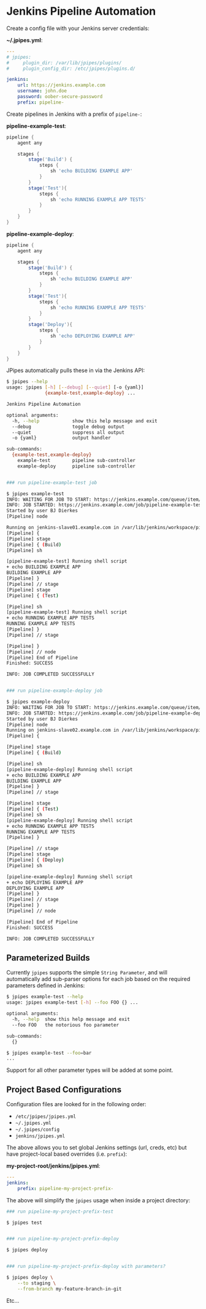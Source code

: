 # Jenkins Pipeline Automation

Create a config file with your Jenkins server credentials:

**~/.jpipes.yml**:

```yaml
---
# jpipes:
#     plugin_dir: /var/lib/jpipes/plugins/
#     plugin_config_dir: /etc/jpipes/plugins.d/

jenkins:
    url: https://jenkins.example.com
    username: john.doe
    password: oober-secure-password
    prefix: pipeline-
```

Create pipelines in Jenkins with a prefix of `pipeline-`:

**pipeline-example-test**:

```groovy
pipeline {
    agent any

    stages {
        stage('Build') {
            steps {
                sh 'echo BUILDING EXAMPLE APP'
            }
        }
        stage('Test'){
            steps {
                sh 'echo RUNNING EXAMPLE APP TESTS'
            }
        }
    }
}
```

**pipeline-example-deploy**:

```groovy
pipeline {
    agent any

    stages {
        stage('Build') {
            steps {
                sh 'echo BUILDING EXAMPLE APP'
            }
        }
        stage('Test'){
            steps {
                sh 'echo RUNNING EXAMPLE APP TESTS'
            }
        }
        stage('Deploy'){
            steps {
                sh 'echo DEPLOYING EXAMPLE APP'
            }
        }
    }
}
```


JPipes automatically pulls these in via the Jenkins API:

```bash
$ jpipes --help
usage: jpipes [-h] [--debug] [--quiet] [-o {yaml}]
              {example-test,example-deploy} ...

Jenkins Pipeline Automation

optional arguments:
  -h, --help            show this help message and exit
  --debug               toggle debug output
  --quiet               suppress all output
  -o {yaml}             output handler

sub-commands:
  {example-test,example-deploy}
    example-test        pipeline sub-controller
    example-deploy      pipeline sub-controller


### run pipeline-example-test job

$ jpipes example-test
INFO: WAITING FOR JOB TO START: https://jenkins.example.com/queue/item/569/api/json
INFO: JOB STARTED: https://jenkins.example.com/job/pipeline-example-test/2/
Started by user BJ Dierkes
[Pipeline] node

Running on jenkins-slave01.example.com in /var/lib/jenkins/workspace/pipeline-example-test
[Pipeline] {
[Pipeline] stage
[Pipeline] { (Build)
[Pipeline] sh

[pipeline-example-test] Running shell script
+ echo BUILDING EXAMPLE APP
BUILDING EXAMPLE APP
[Pipeline] }
[Pipeline] // stage
[Pipeline] stage
[Pipeline] { (Test)

[Pipeline] sh
[pipeline-example-test] Running shell script
+ echo RUNNING EXAMPLE APP TESTS
RUNNING EXAMPLE APP TESTS
[Pipeline] }
[Pipeline] // stage

[Pipeline] }
[Pipeline] // node
[Pipeline] End of Pipeline
Finished: SUCCESS

INFO: JOB COMPLETED SUCCESSFULLY


### run pipeline-example-deploy job

$ jpipes example-deploy
INFO: WAITING FOR JOB TO START: https://jenkins.example.com/queue/item/571/api/json
INFO: JOB STARTED: https://jenkins.example.com/job/pipeline-example-deploy/1/
Started by user BJ Dierkes
[Pipeline] node
Running on jenkins-slave02.example.com in /var/lib/jenkins/workspace/pipeline-example-deploy
[Pipeline] {

[Pipeline] stage
[Pipeline] { (Build)

[Pipeline] sh
[pipeline-example-deploy] Running shell script
+ echo BUILDING EXAMPLE APP
BUILDING EXAMPLE APP
[Pipeline] }
[Pipeline] // stage

[Pipeline] stage
[Pipeline] { (Test)
[Pipeline] sh
[pipeline-example-deploy] Running shell script
+ echo RUNNING EXAMPLE APP TESTS
RUNNING EXAMPLE APP TESTS
[Pipeline] }

[Pipeline] // stage
[Pipeline] stage
[Pipeline] { (Deploy)
[Pipeline] sh

[pipeline-example-deploy] Running shell script
+ echo DEPLOYING EXAMPLE APP
DEPLOYING EXAMPLE APP
[Pipeline] }
[Pipeline] // stage
[Pipeline] }
[Pipeline] // node

[Pipeline] End of Pipeline
Finished: SUCCESS

INFO: JOB COMPLETED SUCCESSFULLY
```

## Parameterized Builds

Currently `jpipes` supports the simple `String Parameter`, and will 
automatically add sub-parser options for each job based on the required
parameters defined in Jenkins:

```bash
$ jpipes example-test --help
usage: jpipes example-test [-h] --foo FOO {} ...

optional arguments:
  -h, --help  show this help message and exit
  --foo FOO   the notorious foo parameter

sub-commands:
  {}

$ jpipes example-test --foo=bar
...
```

Support for all other parameter types will be added at some point.

## Project Based Configurations

Configuration files are looked for in the following order:

- `/etc/jpipes/jpipes.yml`
- `~/.jpipes.yml`
- `~/.jpipes/config`
- `jenkins/jpipes.yml`


The above allows you to set global Jenkins settings (url, creds, etc) but
have project-local based overrides (i.e. `prefix`):

**my-project-root/jenkins/jpipes.yml**:

```yaml
---
jenkins:
    prefix: pipeline-my-project-prefix-
```

The above will simplify the `jpipes` usage when inside a project directory:

```bash
### run pipeline-my-project-prefix-test

$ jpipes test


### run pipeline-my-project-prefix-deploy

$ jpipes deploy


### run pipeline-my-project-prefix-deploy with parameters?

$ jpipes deploy \
    --to staging \
    --from-branch my-feature-branch-in-git
```

Etc...
